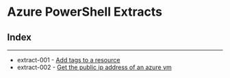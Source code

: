 # Azure PowerShell Extracts

## Index

---

* extract-001 - [Add tags to a resource](extract-001/)
* extract-002 - [Get the public ip address of an azure vm](extract-002/)